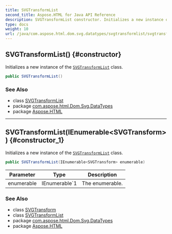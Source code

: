 ```yaml
---
title: SVGTransformList
second_title: Aspose.HTML for Java API Reference
description: SVGTransformList constructor. Initializes a new instance of the SVGTransformList class
type: docs
weight: 10
url: /java/com.aspose.html.dom.svg.datatypes/svgtransformlist/svgtransformlist/
---
```

## SVGTransformList() {#constructor}

Initializes a new instance of the [`SVGTransformList`](../) class.

```java
public SVGTransformList()
```

### See Also

* class [SVGTransformList](../)
* package [com.aspose.html.Dom.Svg.DataTypes](../../svgtransformlist/)
* package [Aspose.HTML](../../../)

---

## SVGTransformList(IEnumerable&lt;SVGTransform&gt;) {#constructor_1}

Initializes a new instance of the [`SVGTransformList`](../) class.

```java
public SVGTransformList(IEnumerable<SVGTransform> enumerable)
```

| Parameter | Type | Description |
| --- | --- | --- |
| enumerable | IEnumerable`1 | The enumerable. |

### See Also

* class [SVGTransform](../../svgtransform/)
* class [SVGTransformList](../)
* package [com.aspose.html.Dom.Svg.DataTypes](../../svgtransformlist/)
* package [Aspose.HTML](../../../)
